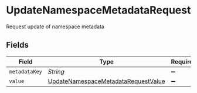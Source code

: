 # UpdateNamespaceMetadataRequest

Request update of namespace metadata


## Fields

| Field                                                                                             | Type                                                                                              | Required                                                                                          | Description                                                                                       |
| ------------------------------------------------------------------------------------------------- | ------------------------------------------------------------------------------------------------- | ------------------------------------------------------------------------------------------------- | ------------------------------------------------------------------------------------------------- |
| `metadataKey`                                                                                     | *String*                                                                                          | :heavy_minus_sign:                                                                                | N/A                                                                                               |
| `value`                                                                                           | [UpdateNamespaceMetadataRequestValue](../../models/shared/UpdateNamespaceMetadataRequestValue.md) | :heavy_minus_sign:                                                                                | N/A                                                                                               |
